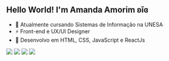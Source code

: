 ## Hello World! I'm Amanda Amorim ʚĭɞ
- 🔭 Atualmente cursando Sistemas de Informação na UNESA
- ⚡ Front-end e UX/UI Designer
- 🌱 Desenvolvo em HTML, CSS, JavaScript e ReactJs

<a href="#" target="_blank"><img src="https://img.shields.io/badge/-Behance-B484C1?style=for-the-badge&logo=behance&logoColor=white"></a>
<a href="https://drive.google.com/file/d/1IeWE0sKfysKd4X0DniYMuRoGDqVb6naX/view?usp=sharing" target="_blank"><img src="https://img.shields.io/badge/Currículo-blue?style=for-the-badge&logo=About.me&logoColor=white"></a>
<a href = "#"><img src="https://img.shields.io/badge/Figma_community-B484C1?style=for-the-badge&logo=figma&logoColor=white" target="_blank"></a>
<a href="https://www.linkedin.com/in/amandaamorimdev" target="_blank"><img src="https://img.shields.io/badge/-LinkedIn-%230077B5?style=for-the-badge&logo=linkedin&logoColor=white" target="_blank"></a>  







<!--
<h1 align="center">Hello, World! <br> I'm Amanda Amorim ʚĭɞ</h1>

<div align="center">
<img height="150em" src="https://github-profile-summary-cards.vercel.app/api/cards/profile-details?username=amandavsadev&theme=tokyonight"/> 
<img height="150em" src="https://github-readme-stats.vercel.app/api?username=amandavsadev&show_icons=true&theme=tokyonight&include_all_commits=true&count_private=false&hide_border=true"/> <img height="150em" src="https://github-readme-stats.vercel.app/api/top-langs/?username=amandavsadev&layout=compact&langs_count=7&theme=tokyonight&hide_border=true"/> <img height="150em" src="https://github-readme-streak-stats.herokuapp.com/?user=amandavsadev&theme=tokyonight&hide_border=true">

 ##
</div>
  
<div>
  <h3>Learning 🌱: </h3><img align="center" alt="Amanda-HTML" height="35" width="45" src="https://raw.githubusercontent.com/devicons/devicon/master/icons/html5/html5-original.svg">
  <img align="center" alt="Amanda-CSS" height="35" width="45" src="https://raw.githubusercontent.com/devicons/devicon/master/icons/css3/css3-original.svg">
  <img align="center" alt="Amanda-Js" height="35" width="45" src="https://cdn.jsdelivr.net/gh/devicons/devicon/icons/javascript/javascript-original.svg">
  <img align="center" alt="Amanda-Figma" height="35" width="45" src="https://raw.githubusercontent.com/devicons/devicon/master/icons/bootstrap/bootstrap-original.svg">
  <img align="center" alt="Amanda-Figma" height="35" width="45" src="https://raw.githubusercontent.com/devicons/devicon/master/icons/sass/sass-original.svg">
 <img align="center" alt="Amanda-Figma" height="35" width="45" src="https://raw.githubusercontent.com/devicons/devicon/master/icons/react/react-original.svg">
  <img align="center" alt="Amanda-git" height="35" width="45" src="https://cdn.jsdelivr.net/gh/devicons/devicon/icons/git/git-original.svg"> 
  <img align="right" alt="Amanda-Pic" height="170" src="https://tr.rbxcdn.com/30fc638f6285bdfe639403a54ddbff03/420/420/Image/Png">
</div>
  
##
 
<div>
  <a href="https://www.linkedin.com/in/amandaamorimdev" target="_blank"><img src="https://img.shields.io/badge/-LinkedIn-%230077B5?style=for-the-badge&logo=linkedin&logoColor=white" target="_blank"></a> 
  <a href = "https://amandavsadev.github.io/formValidacao-JS/form.html"><img src="https://img.shields.io/badge/Gmail-D14836?style=for-the-badge&logo=gmail&logoColor=white" target="_blank"></a>
  <a href="https://t.me/amandavsamorim"><img src="https://img.shields.io/badge/Telegram-2CA5E0?style=for-the-badge&logo=telegram&logoColor=white"></a>
  <a href="https://www.instagram.com/amandavsamorim/" target="_blank"><img src="https://img.shields.io/badge/Instagram-E4405F?style=for-the-badge&logo=instagram&logoColor=white"></a>
  <a href="https://drive.google.com/file/d/1IeWE0sKfysKd4X0DniYMuRoGDqVb6naX/view?usp=sharing" target="_blank"><img src="https://img.shields.io/badge/Currículo-blueviolet?style=for-the-badge"></a>
 <p align="left"> <img src="https://komarev.com/ghpvc/?username=amandavsadev&color=blueviolet" alt="Profile views"/></p>
</div>

